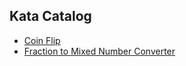 ## Kata Catalog
- [Coin Flip](./coin-flip)
- [Fraction to Mixed Number Converter](./fraction-to-mixed-num)
